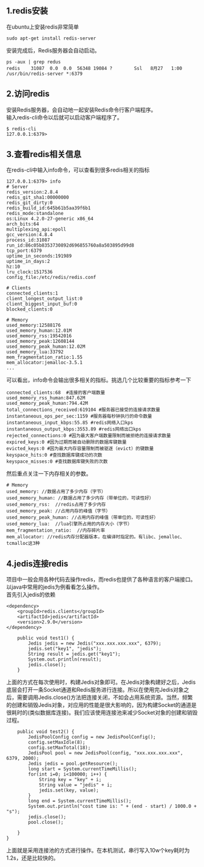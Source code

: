 ## 1.redis安装
在ubuntu上安装redis非常简单  

```
sudo apt-get install redis-server
```  
安装完成后，Redis服务器会自动启动。  

```
ps -aux | grep redus
redis    31087  0.0  0.0  56348 19084 ?        Ssl   8月27   1:00 /usr/bin/redis-server *:6379               
```  

## 2.访问redis

安装Redis服务器，会自动地一起安装Redis命令行客户端程序。  
输入redis-cli命令以后就可以启动客户端程序了。  

```
$ redis-cli 
127.0.0.1:6379> 

```  

## 3.查看redis相关信息  
在redis-cli中输入info命令，可以查看到很多redis相关的指标  

```
127.0.0.1:6379> info
# Server
redis_version:2.8.4
redis_git_sha1:00000000
redis_git_dirty:0
redis_build_id:645b61b5aa39f6b1
redis_mode:standalone
os:Linux 4.2.0-27-generic x86_64
arch_bits:64
multiplexing_api:epoll
gcc_version:4.8.4
process_id:31087
run_id:86c05b8353730892d696855760a8a503895d99d8
tcp_port:6379
uptime_in_seconds:191989
uptime_in_days:2
hz:10
lru_clock:1517536
config_file:/etc/redis/redis.conf

# Clients
connected_clients:1
client_longest_output_list:0
client_biggest_input_buf:0
blocked_clients:0

# Memory
used_memory:12588176
used_memory_human:12.01M
used_memory_rss:19542016
used_memory_peak:12608144
used_memory_peak_human:12.02M
used_memory_lua:33792
mem_fragmentation_ratio:1.55
mem_allocator:jemalloc-3.5.1
...
```  

可以看出，info命令会输出很多相关的指标。挑选几个比较重要的指标参考一下  

```
connected_clients:68  #连接的客户端数量
used_memory_rss_human:847.62M
used_memory_peak_human:794.42M 
total_connections_received:619104 #服务器已接受的连接请求数量
instantaneous_ops_per_sec:1159 #服务器每秒钟执行的命令数量
instantaneous_input_kbps:55.85 #redis网络入口kps
instantaneous_output_kbps:3553.89 #redis网络出口kps
rejected_connections:0 #因为最大客户端数量限制而被拒绝的连接请求数量
expired_keys:0 #因为过期而被自动删除的数据库键数量
evicted_keys:0 #因为最大内存容量限制而被驱逐（evict）的键数量
keyspace_hits:0 #查找数据库键成功的次数
keyspace_misses:0 #查找数据库键失败的次数
```  

然后重点关注一下内存相关的参数。  

```
# Memory
used_memory: //数据占用了多少内存（字节）
used_memory_human: //数据占用了多少内存（带单位的，可读性好）
used_memory_rss:  //redis占用了多少内存
used_memory_peak: //占用内存的峰值（字节）
used_memory_peak_human: //占用内存的峰值（带单位的，可读性好）
used_memory_lua:  //lua引擎所占用的内存大小（字节）
mem_fragmentation_ratio:  //内存碎片率
mem_allocator: //redis内存分配器版本，在编译时指定的。有libc、jemalloc、tcmalloc这3种
```  

## 4.jedis连接redis  
项目中一般会用各种代码去操作redis，而redis也提供了各种语言的客户端接口。以java中常用的jedis为例看看怎么操作。  
首先引入jedis的依赖  

```
<dependency>
    <groupId>redis.clients</groupId>
    <artifactId>jedis</artifactId>
    <version>2.9.0</version>
</dependency>
```  

```
    public void test1() {
        Jedis jedis = new Jedis("xxx.xxx.xxx.xxx", 6379);
        jedis.set("key1", "jedis");
        String result = jedis.get("key1");
        System.out.println(result);
        jedis.close();
    }
```  

上面的方式在每次使用时，构建Jedis对象即可。在Jedis对象构建好之后，Jedis底层会打开一条Socket通道和Redis服务进行连接。所以在使用完Jedis对象之后，需要调用Jedis.close()方法把连接关闭，不如会占用系统资源。当然，频繁的创建和销毁Jedis对象，对应用的性能是很大影响的，因为构建Socket的通道是很耗时的(类似数据库连接)。我们应该使用连接池来减少Socket对象的创建和销毁过程。  

```
    public void test2() {
        JedisPoolConfig config = new JedisPoolConfig();
        config.setMaxIdle(8);
        config.setMaxTotal(18);
        JedisPool pool = new JedisPool(config, "xxx.xxx.xxx.xxx", 6379, 2000);
        Jedis jedis = pool.getResource();
        long start = System.currentTimeMillis();
        for(int i=0; i<100000; i++) {
            String key = "key" + i;
            String value = "jedis" + i;
            jedis.set(key, value);
        }
        long end = System.currentTimeMillis();
        System.out.println("cost time is: " + (end - start) / 1000.0 + "s");
        jedis.close();
        pool.close();

    }
}
```  
上面就是采用连接池的方式进行操作。在本机测试，串行写入10w个key耗时为1.2s，还是比较快的。  

